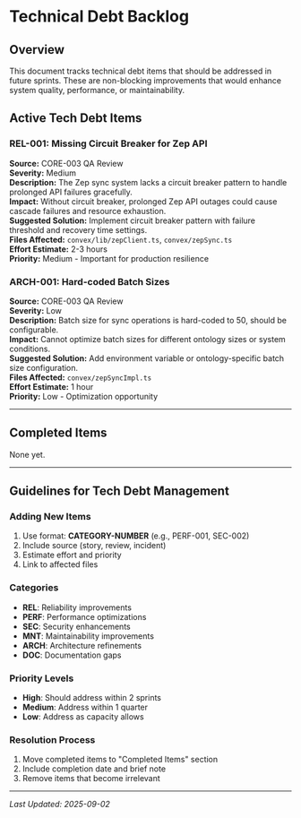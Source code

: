 # Technical Debt Backlog

## Overview
This document tracks technical debt items that should be addressed in future sprints. These are non-blocking improvements that would enhance system quality, performance, or maintainability.

## Active Tech Debt Items

### REL-001: Missing Circuit Breaker for Zep API
**Source:** CORE-003 QA Review  
**Severity:** Medium  
**Description:** The Zep sync system lacks a circuit breaker pattern to handle prolonged API failures gracefully.  
**Impact:** Without circuit breaker, prolonged Zep API outages could cause cascade failures and resource exhaustion.  
**Suggested Solution:** Implement circuit breaker pattern with failure threshold and recovery time settings.  
**Files Affected:** `convex/lib/zepClient.ts`, `convex/zepSync.ts`  
**Effort Estimate:** 2-3 hours  
**Priority:** Medium - Important for production resilience  

### ARCH-001: Hard-coded Batch Sizes
**Source:** CORE-003 QA Review  
**Severity:** Low  
**Description:** Batch size for sync operations is hard-coded to 50, should be configurable.  
**Impact:** Cannot optimize batch sizes for different ontology sizes or system conditions.  
**Suggested Solution:** Add environment variable or ontology-specific batch size configuration.  
**Files Affected:** `convex/zepSyncImpl.ts`  
**Effort Estimate:** 1 hour  
**Priority:** Low - Optimization opportunity  

---

## Completed Items

None yet.

---

## Guidelines for Tech Debt Management

### Adding New Items
1. Use format: **CATEGORY-NUMBER** (e.g., PERF-001, SEC-002)
2. Include source (story, review, incident)
3. Estimate effort and priority
4. Link to affected files

### Categories
- **REL**: Reliability improvements
- **PERF**: Performance optimizations  
- **SEC**: Security enhancements
- **MNT**: Maintainability improvements
- **ARCH**: Architecture refinements
- **DOC**: Documentation gaps

### Priority Levels
- **High**: Should address within 2 sprints
- **Medium**: Address within 1 quarter
- **Low**: Address as capacity allows

### Resolution Process
1. Move completed items to "Completed Items" section
2. Include completion date and brief note
3. Remove items that become irrelevant

---

*Last Updated: 2025-09-02*